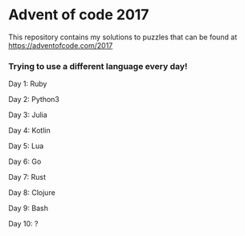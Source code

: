 # Advent of code 2017

This repository contains my solutions to puzzles that can be found at https://adventofcode.com/2017


### Trying to use a different language every day!

Day 1: Ruby

Day 2: Python3

Day 3: Julia

Day 4: Kotlin

Day 5: Lua

Day 6: Go

Day 7: Rust

Day 8: Clojure

Day 9: Bash

Day 10: ?
